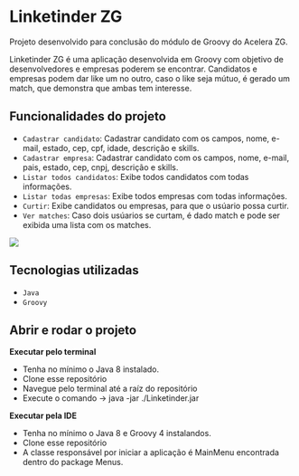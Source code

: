 # Linketinder ZG

Projeto desenvolvido para conclusão do módulo de Groovy do Acelera ZG.

Linketinder ZG é uma aplicação desenvolvida em Groovy com objetivo de desenvolvedores e empresas poderem se encontrar.
Candidatos e empresas podem dar like um no outro, caso o like seja mútuo, é gerado um match, que demonstra que ambas tem
interesse.

## Funcionalidades do projeto

- `Cadastrar candidato`: Cadastrar candidato com os campos, nome, e-mail, estado, cep, cpf, idade, descrição e skills.
- `Cadastrar empresa`: Cadastrar candidato com os campos, nome, e-mail, pais, estado, cep, cnpj, descrição e skills.
- `Listar todos candidatos`: Exibe todos candidatos com todas informações.
- `Listar todas empresas`: Exibe todos empresas com todas informações.
- `Curtir`: Exibe candidatos ou empresas, para que o usúario possa curtir.
- `Ver matches`: Caso dois usúarios se curtam, é dado match e pode ser exibida uma lista com os matches.


![](https://uploaddeimagens.com.br/images/004/312/321/original/Screenshot_from_2023-01-25_15-36-38.png?1674671822)


## Tecnologias utilizadas

- `Java`
- `Groovy`


## Abrir e rodar o projeto

**Executar pelo terminal**
- Tenha no mínimo o Java 8 instalado.
- Clone esse repositório
- Navegue pelo terminal até a raíz do repositório
- Execute o comando -> java -jar ./Linketinder.jar

**Executar pela IDE**
- Tenha no mínimo o Java 8 e Groovy 4 instalandos.
- Clone esse repositório
- A classe responsável por iniciar a aplicação é MainMenu encontrada dentro do package Menus.
